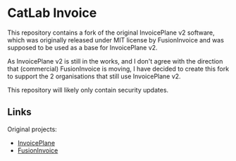 CatLab Invoice
==============

This repository contains a fork of the original InvoicePlane v2 software, 
which was originally released under MIT license by FusionInvoice and 
was supposed to be used as a base for InvoicePlane v2.

As InvoicePlane v2 is still in the works, and I don't agree with the direction 
that (commercial) FusionInvoice is moving, I have decided to create this fork to 
support the 2 organisations that still use InvoicePlane v2.

This repository will likely only contain security updates.

Links
-----
Original projects:
- [InvoicePlane](https://github.com/InvoicePlane/InvoicePlane/)
- [FusionInvoice](https://www.fusioninvoice.com/)
